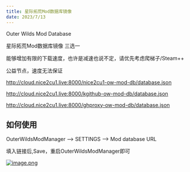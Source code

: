 ```yaml
---
title: 星际拓荒Mod数据库镜像
date: 2023/7/13
---
```


Outer Wilds Mod Database

<!--more-->

星际拓荒Mod数据库镜像 三选一


能够增加有限的下载速度，也许是减速也说不定，请优先考虑爬梯子/Steam++

公益节点，速度无法保证

http://cloud.nice2cu1.live:8000/nice2cu1-ow-mod-db/database.json

http://cloud.nice2cu1.live:8000/kgithub-ow-mod-db/database.json

http://cloud.nice2cu1.live:8000/ghproxy-ow-mod-db/database.json

## 如何使用

OuterWildsModManager --> SETTINGS --> Mod database URL

填入链接后,Save，重启OuterWildsModManager即可

[![image.png](https://s1.ax1x.com/2023/07/13/pChsQa9.png)](https://imgse.com/i/pChsQa9)

